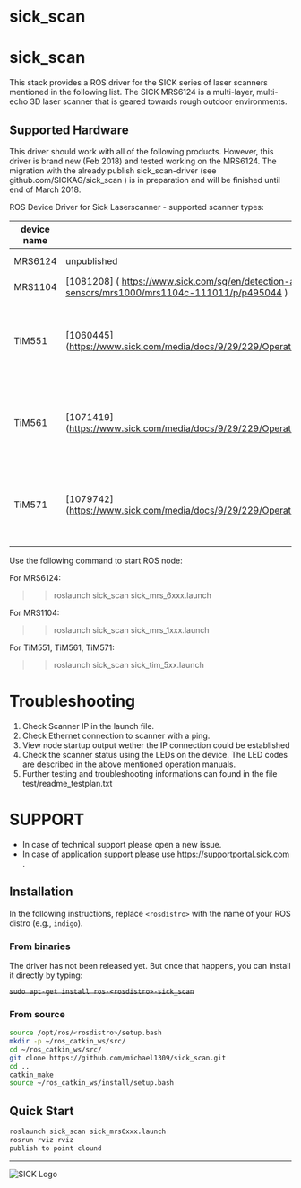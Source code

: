 # sick_scan
sick_scan
================

This stack provides a ROS driver for the SICK series of laser scanners mentioned in the following list.
The SICK MRS6124 is a multi-layer, multi-echo 3D laser scanner that is geared
towards rough outdoor environments. 

Supported Hardware
------------------

This driver should work with all of the following products. However, this driver is brand new (Feb 2018) 
and tested working on the MRS6124. The migration with the already publish sick_scan-driver (see github.com/SICKAG/sick_scan ) is in preparation
and will be finished until end of March 2018.

ROS Device Driver for Sick Laserscanner - supported scanner types: 

| **device name**    |  **part no.**                                                               | **description**                                | **tested?** |
|--------------------|-----------------------------------------------------------------------------|------------------------------------------------|:-----------:|
| MRS6124            | unpublished                                                                 | 24 layer (standard)                            | ✔ [experimental] |
| MRS1104            | [1081208]  ( https://www.sick.com/sg/en/detection-and-ranging-solutions/3d-lidar-sensors/mrs1000/mrs1104c-111011/p/p495044 )   | 4 layer    |      ✔ [experimental]      |
| TiM551             | [1060445]  (https://www.sick.com/media/docs/9/29/229/Operating_instructions_TiM55x_TiM56x_TiM57x_de_IM0051229.PDF)           | 1 layer max. range: 10m, ang. resolution: 1.0 deg] Scan-Rate: 15 Hz                    |      ✔      |
| TiM561             | [1071419]  (https://www.sick.com/media/docs/9/29/229/Operating_instructions_TiM55x_TiM56x_TiM57x_de_IM0051229.PDF)      | 1 layer max. range: 10m, ang. resolution: 0.33 [deg] Scan-Rate: 15 Hz|             |
| TiM571             | [1079742]  (https://www.sick.com/media/docs/9/29/229/Operating_instructions_TiM55x_TiM56x_TiM57x_de_IM0051229.PDF)  | 1 layer max. range: 25m, ang. resolution: 0.33 [deg] Scan-Rate: 15 Hz|      ✔      |

Use the following command to start ROS node:

For MRS6124:
>> roslaunch sick_scan sick_mrs_6xxx.launch

For MRS1104:
>> roslaunch sick_scan sick_mrs_1xxx.launch

For TiM551, TiM561, TiM571:
>> roslaunch sick_scan sick_tim_5xx.launch

# Troubleshooting 

1. Check Scanner IP in the launch file. 
2. Check Ethernet connection to scanner with a ping. 
3. View node startup output wether the IP connection could be established 
4. Check the scanner status using the LEDs on the device. The LED codes are described in the above mentioned operation manuals.
5. Further testing and troubleshooting informations can found in the file test/readme_testplan.txt

# SUPPORT
 
* In case of technical support please open a new issue. 
* In case of application support please use [https://supportportal.sick.com ](https://supportportal.sick.com).


Installation
------------

In the following instructions, replace `<rosdistro>` with the name of your ROS distro (e.g., `indigo`).

### From binaries

The driver has not been released yet. But once that happens, you can install it directly by typing:

~~`sudo apt-get install ros-<rosdistro>-sick_scan`~~

### From source

```bash
source /opt/ros/<rosdistro>/setup.bash
mkdir -p ~/ros_catkin_ws/src/
cd ~/ros_catkin_ws/src/
git clone https://github.com/michael1309/sick_scan.git
cd ..
catkin_make
source ~/ros_catkin_ws/install/setup.bash
```

Quick Start
-----------

```bash
roslaunch sick_scan sick_mrs6xxx.launch
rosrun rviz rviz
publish to point clound
```


------------------------------------------------------------------------

![SICK Logo](img/Logo_SICK_AG_2009.png "SICK Logo")

